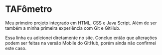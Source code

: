 # TAFômetro
 Meu primeiro projeto integrado em HTML, CSS e Java Script.
 Além de ser também a minha primeira experiência com Git e GitHub.

Essa linha eu adicionei diretamente no site. Concluo então que alterações podem ser feitas na versão Mobile do GitHub, porém ainda não confirmei este caso.
